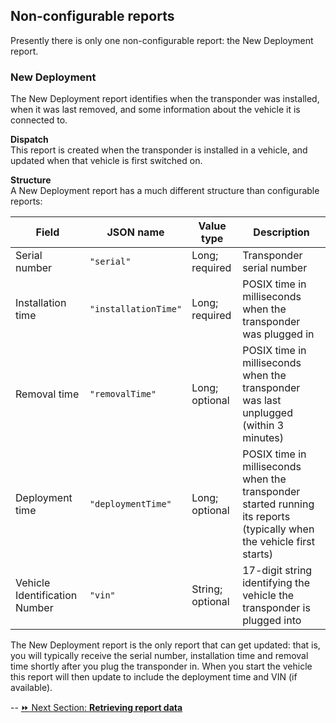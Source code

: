 ## Non-configurable reports  
Presently there is only one non-configurable report: the New Deployment report.  

### New Deployment  
The New Deployment report identifies when the transponder was installed, when it was last removed, and some information about the vehicle it is connected to.  

**Dispatch**  
This report is created when the transponder is installed in a vehicle, and updated when that vehicle is first switched on.  

**Structure**  
A New Deployment report has a much different structure than configurable reports:  

Field | JSON name | Value type | Description 
------|-----------|------------|-------------
Serial number | `"serial"` | Long; required | Transponder serial number
Installation time | `"installationTime"` | Long; required | POSIX time in milliseconds when the transponder was plugged in
Removal time | `"removalTime"` | Long; optional | POSIX time in milliseconds when the transponder was last unplugged (within 3 minutes)
Deployment time | `"deploymentTime"` | Long; optional | POSIX time in milliseconds when the transponder started running its reports (typically when the vehicle first starts)
Vehicle Identification Number | `"vin"` | String; optional | 17-digit string identifying the vehicle the transponder is plugged into  

The New Deployment report is the only report that can get updated: that is, you will typically receive the serial number, installation time and removal time shortly after you plug the transponder in. When you start the vehicle this report will then update to include the deployment time and VIN (if available).  

--
[:fast_forward: Next Section: **Retrieving report data**](/retrievingReportData.md)
